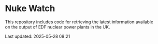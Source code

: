 # Nuke Watch

This repository includes code for retrieving the latest information available on the output of EDF nuclear power plants in the UK.

Last updated: 2025-05-28 08:21